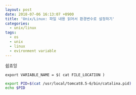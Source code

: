 ```yaml
---
layout: post
date: 2018-07-06 16:13:07 +0900
title: 'Unix/Linux: 파일 내용 읽어서 환경변수로 설정하기'
categories:
  - unix/linux
tags:
  - os
  - unix
  - linux
  - evironment variable
---
```


쉽죠잉

```
export VARIABLE_NAME = $( cat FILE_LOCATION )
```

```bash
export PID=$(cat /usr/local/tomcat8.5-6/bin/catalina.pid)
echo $PID
```
